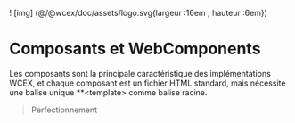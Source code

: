 <!--DESC: {icon:{name:"explore"},id:8} -->

! [img] (@/@wcex/doc/assets/logo.svg{largeur :16em ; hauteur :6em})

# Composants et WebComponents

Les composants sont la principale caractéristique des implémentations WCEX, et chaque composant est un fichier HTML standard, mais nécessite une balise unique **\<template\> comme balise racine.

> Perfectionnement
